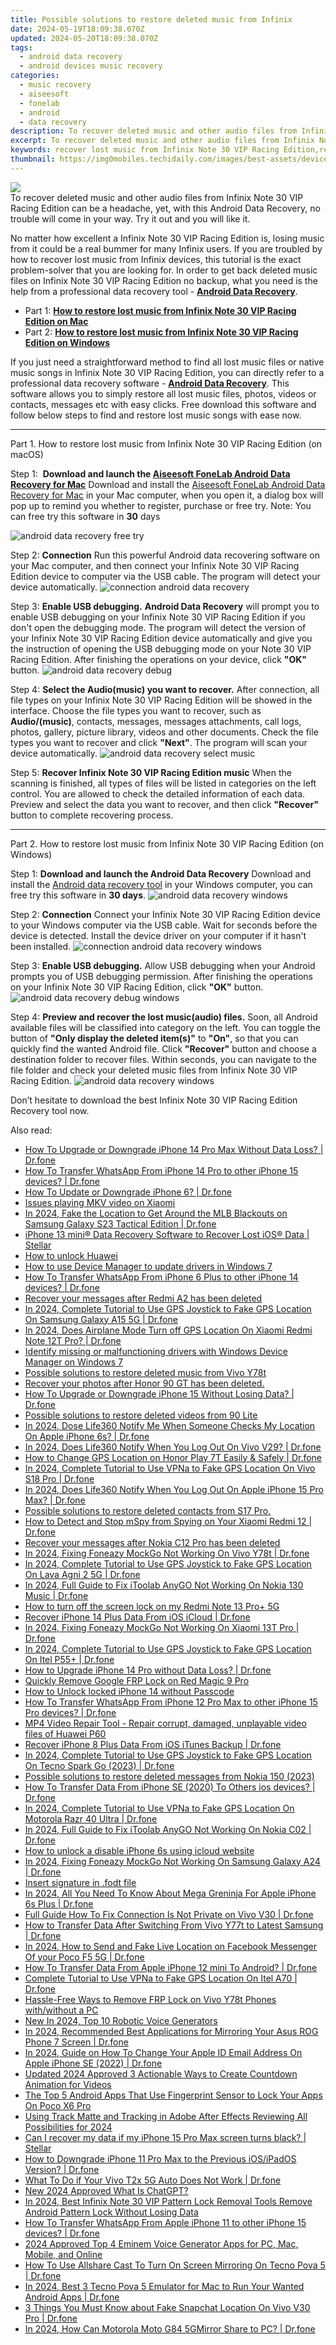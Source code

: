 ```yaml
---
title: Possible solutions to restore deleted music from Infinix
date: 2024-05-19T18:09:38.070Z
updated: 2024-05-20T18:09:38.070Z
tags: 
  - android data recovery
  - android devices music recovery
categories: 
  - music recovery
  - aiseesoft
  - fonelab
  - android
  - data recovery
description: To recover deleted music and other audio files from Infinix Note 30 VIP Racing Edition can be a headache, yet, with this Android Data Recovery, no trouble will come in your way. Try it out and you will like it.
excerpt: To recover deleted music and other audio files from Infinix Note 30 VIP Racing Edition can be a headache, yet, with this Android Data Recovery, no trouble will come in your way. Try it out and you will like it.
keywords: recover lost music from Infinix Note 30 VIP Racing Edition,recover lost music from Infinix,restore deleted music files on Infinix Note 30 VIP Racing Edition,broken Note 30 VIP Racing Edition music recovery solution,Regain missing music on Infinix,save lost songs on Note 30 VIP Racing Edition,music disappear Infinix Note 30 VIP Racing Edition,restore music when deleted in Infinix Note 30 VIP Racing Edition,Infinix retrieve deleted song,how to get the song back on Infinix Note 30 VIP Racing Edition,how to refind deleted music from Note 30 VIP Racing Edition,Infinix Note 30 VIP Racing Edition all music delete
thumbnail: https://img0mobiles.techidaily.com/images/best-assets/devices/infinix/infinix-note-30-vip-racing-edition/2.jpg
---
```


<img src="https://img0mobiles.techidaily.com/images/best-assets/devices/infinix/infinix-note-30-vip-racing-edition/2.jpg" class="atpl-imgstyle"  />

<div class="atpl-content atpl-for-fonelab-android recover-music">

<div class="atpl-post-description-part-1">
To recover deleted music and other audio files from Infinix Note 30 VIP Racing Edition can be a headache, yet, with this Android Data Recovery, no trouble will come in your way. Try it out and you will like it.
</div>



<div class="atpl-post-description-part-2">
<div class="tpl-content-sub-paragraph-normal">
  <p>
      No matter how excellent a Infinix Note 30 VIP Racing Edition is, losing music from it could be a real bummer for many Infinix users. If you are troubled by how to recover lost music from Infinix  devices, this tutorial is the exact problem-solver that you are looking for. In order to get back deleted music files on Infinix Note 30 VIP Racing Edition no backup, what you need is the help from a professional data recovery tool - <a href="https://tools.techidaily.com/aiseesoft-android-data-recovery/" ><strong>Android Data Recovery</strong></a>.
  </p>
</div>
</div>

<ul>
  <li>Part 1: <strong><a href="#p1">How to restore lost music from Infinix Note 30 VIP Racing Edition on Mac</a></strong></li>
  <li>Part 2: <strong><a href="#p2">How to restore lost music from Infinix Note 30 VIP Racing Edition on Windows</a></strong></li>
</ul>


<div class="atpl-post-description-part-3">
<div class="tpl-content-sub-paragraph-normal">
  <p>
    If you just need a straightforward method to find all lost music files or native music songs in Infinix Note 30 VIP Racing Edition, you can directly refer to a professional data recovery software - <a href="https://tools.techidaily.com/aiseesoft-android-data-recovery/" ><strong>Android Data Recovery</strong></a>. This software allows you to simply restore all lost music files, photos, videos or contacts, messages etc with easy clicks. Free download this software and follow below steps to find and restore lost music songs with ease now.
  </p>
</div>
</div>



<!-- Part 1 -->
<a id="p1" name="p1" ></a><hr>

<div>
  <span class="atpl-step-part-style">Part 1. How to restore lost music from Infinix Note 30 VIP Racing Edition (on macOS)</span>
</div>

<span class="atpl-stepstyle-a"><span>Step 1: </span></span> <strong>Download and launch the <a href="https://tools.techidaily.com/aiseesoft-android-data-recovery-for-mac/" >Aiseesoft FoneLab Android Data Recovery for Mac</a></strong>
Download and install the <a href="https://tools.techidaily.com/aiseesoft-android-data-recovery-for-mac/" >Aiseesoft FoneLab Android Data Recovery for Mac</a> in your Mac computer, when you open it, a dialog box will pop up to remind you whether to register, purchase or free try.
Note: You can free try this software in <strong>30</strong> days

<img src="https://tools.techidaily.com/images/apps/aiseesoft/android-data-recovery/mac-free-try.png" class="atpl-imgstyle" alt="android data recovery free try" />

<span class="atpl-stepstyle-a"><span>Step 2: </span></span> <strong>Connection</strong>
Run this powerful Android data recovering software on your Mac computer, and then connect your Infinix Note 30 VIP Racing Edition device to computer via the USB cable. The program will detect your device automatically.
<img src="https://tools.techidaily.com/images/apps/aiseesoft/android-data-recovery/mac-connection-interface.jpg" class="atpl-imgstyle" alt="connection android data recovery" />

<span class="atpl-stepstyle-a"><span>Step 3: </span></span> <strong>Enable USB debugging.</strong>
<strong>Android Data Recovery</strong> will prompt you to enable USB debugging on your Infinix Note 30 VIP Racing Edition if you don't open the debugging mode. The program will detect the version of your Infinix Note 30 VIP Racing Edition device automatically and give you the instruction of opening the USB debugging mode on your Note 30 VIP Racing Edition. After finishing the operations on your device, click <strong>"OK"</strong> button.
<img src="https://tools.techidaily.com/images/apps/aiseesoft/android-data-recovery/mac-android-usb-debug.jpg"  class="atpl-imgstyle" alt="android data recovery debug" />

<span class="atpl-stepstyle-a"><span>Step 4: </span></span> <strong>Select the Audio(music) you want to recover.</strong>
After connection, all file types on your Infinix Note 30 VIP Racing Edition will be showed in the interface. Choose the file types you want to recover, such as <strong>Audio/(music)</strong>, contacts, messages, messages attachments, call logs, photos, gallery, picture library, videos and other documents. Check the file types you want to recover and click <b>"Next"</b>. The program will scan your device automatically.
<img src="https://tools.techidaily.com/images/apps/aiseesoft/android-data-recovery/mac-choose-type-music.jpg" class="atpl-imgstyle" alt="android data recovery select music" />

<span class="atpl-stepstyle-a"><span>Step 5: </span></span> <strong>Recover Infinix Note 30 VIP Racing Edition music</strong>
When the scanning is finished, all types of files will be listed in categories on the left control. You are allowed to check the detailed information of each data. Preview and select the data you want to recover, and then click <b>"Recover"</b> button to complete recovering process.


<a id="p2" name="p2"></a><hr>

<!-- Part 2 -->
<div>
  <span class="atpl-step-part-style">Part 2. How to restore lost music from Infinix Note 30 VIP Racing Edition (on Windows)</span>
</div>

<span class="atpl-stepstyle-a"><span>Step 1: </span></span> <strong>Download and launch the Android Data Recovery</strong>
Download and install the <a href="https://tools.techidaily.com/aiseesoft-android-data-recovery-for-win/" >Android data recovery tool</a> in your Windows computer, you can free try this software in <b>30 days</b>.
<img src="https://tools.techidaily.com/images/apps/aiseesoft/android-data-recovery/win-start-interface.png"  class="atpl-imgstyle" alt="android data recovery windows" />

<span class="atpl-stepstyle-a"><span>Step 2: </span></span> <strong>Connection</strong>
Connect your Infinix Note 30 VIP Racing Edition device to your Windows computer via the USB cable. Wait for seconds before the device is detected. Install the device driver on your computer if it hasn't been installed.
<img src="https://tools.techidaily.com/images/apps/aiseesoft/android-data-recovery/win-connection-interface.png" class="atpl-imgstyle" alt="connection android data recovery windows" />

<span class="atpl-stepstyle-a"><span>Step 3: </span></span> <strong>Enable USB debugging.</strong>
Allow USB debugging when your Android prompts you of USB debugging permission. After finishing the operations on your Infinix Note 30 VIP Racing Edition, click <b>"OK"</b> button.
<img src="https://tools.techidaily.com/images/apps/aiseesoft/android-data-recovery/win-android-usb-debug.png" class="atpl-imgstyle" alt="android data recovery debug windows" />

<span class="atpl-stepstyle-a"><span>Step 4: </span></span> <strong>Preview and recover the lost music(audio) files.</strong>
Soon, all Android available files will be classified into category on the left. You can toggle the button of <b>"Only display the deleted item(s)"</b> to <b>"On"</b>, so that you can quickly find the wanted Android file. Click <b>"Recover"</b> button and choose a destination folder to recover files. Within seconds, you can navigate to the file folder and check your deleted music files from Infinix Note 30 VIP Racing Edition.
<img src="https://tools.techidaily.com/images/apps/aiseesoft/android-data-recovery/win-recover-music.jpg" class="atpl-imgstyle" alt="android data recovery windows" />

<div class="atpl-post-description-part-4">
<div class="tpl-content-sub-paragraph-normal">
    <p>
        Don’t hesitate to download the best Infinix Note 30 VIP Racing Edition Recovery tool now.
    </p>
</div>
</div>


<ins class="adsbygoogle"
     style="display:block"
     data-ad-client="ca-pub-7571918770474297"
     data-ad-slot="8358498916"
     data-ad-format="auto"
     data-full-width-responsive="true"></ins>



</div>
<ins class="adsbygoogle"
    style="display:block"
    data-ad-format="autorelaxed"
    data-ad-client="ca-pub-7571918770474297"
    data-ad-slot="1223367746"></ins>

<span class="atpl-alsoreadstyle">Also read:</span>
<div><ul>
<li><a href="https://review-topics.techidaily.com/how-to-upgrade-or-downgrade-iphone-14-pro-max-without-data-loss-drfone-by-drfone-ios-system-repair-ios-system-repair/"><u>How To Upgrade or Downgrade iPhone 14 Pro Max Without Data Loss? | Dr.fone</u></a></li>
<li><a href="https://review-topics.techidaily.com/how-to-transfer-whatsapp-from-iphone-14-pro-to-other-iphone-15-devices-drfone-by-drfone-transfer-whatsapp-from-ios-transfer-whatsapp-from-ios/"><u>How To Transfer WhatsApp From iPhone 14 Pro to other iPhone 15 devices? | Dr.fone</u></a></li>
<li><a href="https://review-topics.techidaily.com/how-to-update-or-downgrade-iphone-6-drfone-by-drfone-ios-system-repair-ios-system-repair/"><u>How To Update or Downgrade iPhone 6? | Dr.fone</u></a></li>
<li><a href="https://review-topics.techidaily.com/issues-playing-mkv-video-on-xiaomi-by-aiseesoft-video-converter-play-mkv-on-android/"><u>Issues playing MKV video on Xiaomi </u></a></li>
<li><a href="https://review-topics.techidaily.com/in-2024-fake-the-location-to-get-around-the-mlb-blackouts-on-samsung-galaxy-s23-tactical-edition-drfone-by-drfone-virtual-android/"><u>In 2024, Fake the Location to Get Around the MLB Blackouts on Samsung Galaxy S23 Tactical Edition | Dr.fone</u></a></li>
<li><a href="https://review-topics.techidaily.com/iphone-13-mini-data-recovery-software-to-recover-lost-ios-data-stellar-by-stellar-data-recovery-ios-iphone-data-recovery/"><u>iPhone 13 mini® Data Recovery Software to Recover Lost iOS® Data | Stellar</u></a></li>
<li><a href="https://review-topics.techidaily.com/how-to-unlock-huawei-by-drfone-android-unlock-android-unlock/"><u>How to unlock Huawei</u></a></li>
<li><a href="https://review-topics.techidaily.com/how-to-use-device-manager-to-update-drivers-in-windows-7-by-drivereasy-guide/"><u>How to use Device Manager to update drivers in Windows 7</u></a></li>
<li><a href="https://review-topics.techidaily.com/how-to-transfer-whatsapp-from-iphone-6-plus-to-other-iphone-14-devices-drfone-by-drfone-transfer-whatsapp-from-ios-transfer-whatsapp-from-ios/"><u>How To Transfer WhatsApp From iPhone 6 Plus to other iPhone 14 devices? | Dr.fone</u></a></li>
<li><a href="https://review-topics.techidaily.com/recover-your-messages-after-redmi-a2-has-been-deleted-by-fonelab-android-recover-messages/"><u>Recover your messages after Redmi A2 has been deleted</u></a></li>
<li><a href="https://review-topics.techidaily.com/in-2024-complete-tutorial-to-use-gps-joystick-to-fake-gps-location-on-samsung-galaxy-a15-5g-drfone-by-drfone-virtual-android/"><u>In 2024, Complete Tutorial to Use GPS Joystick to Fake GPS Location On Samsung Galaxy A15 5G | Dr.fone</u></a></li>
<li><a href="https://review-topics.techidaily.com/in-2024-does-airplane-mode-turn-off-gps-location-on-xiaomi-redmi-note-12t-pro-drfone-by-drfone-virtual-android/"><u>In 2024, Does Airplane Mode Turn off GPS Location On Xiaomi Redmi Note 12T Pro? | Dr.fone</u></a></li>
<li><a href="https://review-topics.techidaily.com/identify-missing-or-malfunctioning-drivers-with-windows-device-manager-on-windows-7-by-drivereasy-guide/"><u>Identify missing or malfunctioning drivers with Windows Device Manager on Windows 7</u></a></li>
<li><a href="https://review-topics.techidaily.com/possible-solutions-to-restore-deleted-music-from-vivo-y78t-by-fonelab-android-recover-music/"><u>Possible solutions to restore deleted music from Vivo Y78t</u></a></li>
<li><a href="https://review-topics.techidaily.com/recover-your-photos-after-honor-90-gt-has-been-deleted-by-fonelab-android-recover-photos/"><u>Recover your photos after Honor 90 GT has been deleted.</u></a></li>
<li><a href="https://review-topics.techidaily.com/how-to-upgrade-or-downgrade-iphone-15-without-losing-data-drfone-by-drfone-ios-system-repair-ios-system-repair/"><u>How To Upgrade or Downgrade iPhone 15 Without Losing Data? | Dr.fone</u></a></li>
<li><a href="https://review-topics.techidaily.com/possible-solutions-to-restore-deleted-videos-from-90-lite-by-fonelab-android-recover-video/"><u>Possible solutions to restore deleted videos from 90 Lite</u></a></li>
<li><a href="https://review-topics.techidaily.com/in-2024-dose-life360-notify-me-when-someone-checks-my-location-on-apple-iphone-6s-drfone-by-drfone-virtual-ios/"><u>In 2024, Dose Life360 Notify Me When Someone Checks My Location On Apple iPhone 6s? | Dr.fone</u></a></li>
<li><a href="https://review-topics.techidaily.com/in-2024-does-life360-notify-when-you-log-out-on-vivo-v29-drfone-by-drfone-virtual-android/"><u>In 2024, Does Life360 Notify When You Log Out On Vivo V29? | Dr.fone</u></a></li>
<li><a href="https://review-topics.techidaily.com/how-to-change-gps-location-on-honor-play-7t-easily-and-safely-drfone-by-drfone-virtual-android/"><u>How to Change GPS Location on Honor Play 7T Easily & Safely | Dr.fone</u></a></li>
<li><a href="https://review-topics.techidaily.com/in-2024-complete-tutorial-to-use-vpna-to-fake-gps-location-on-vivo-s18-pro-drfone-by-drfone-virtual-android/"><u>In 2024, Complete Tutorial to Use VPNa to Fake GPS Location On Vivo S18 Pro | Dr.fone</u></a></li>
<li><a href="https://review-topics.techidaily.com/in-2024-does-life360-notify-when-you-log-out-on-apple-iphone-15-pro-max-drfone-by-drfone-virtual-ios/"><u>In 2024, Does Life360 Notify When You Log Out On Apple iPhone 15 Pro Max? | Dr.fone</u></a></li>
<li><a href="https://review-topics.techidaily.com/possible-solutions-to-restore-deleted-contacts-from-s17-pro-by-fonelab-android-recover-contacts/"><u>Possible solutions to restore deleted contacts from S17 Pro.</u></a></li>
<li><a href="https://review-topics.techidaily.com/how-to-detect-and-stop-mspy-from-spying-on-your-xiaomi-redmi-12-drfone-by-drfone-virtual-android/"><u>How to Detect and Stop mSpy from Spying on Your Xiaomi Redmi 12 | Dr.fone</u></a></li>
<li><a href="https://review-topics.techidaily.com/recover-your-messages-after-nokia-c12-pro-has-been-deleted-by-fonelab-android-recover-messages/"><u>Recover your messages after Nokia C12 Pro has been deleted</u></a></li>
<li><a href="https://review-topics.techidaily.com/in-2024-fixing-foneazy-mockgo-not-working-on-vivo-y78t-drfone-by-drfone-virtual-android/"><u>In 2024, Fixing Foneazy MockGo Not Working On Vivo Y78t | Dr.fone</u></a></li>
<li><a href="https://review-topics.techidaily.com/in-2024-complete-tutorial-to-use-gps-joystick-to-fake-gps-location-on-lava-agni-2-5g-drfone-by-drfone-virtual-android/"><u>In 2024, Complete Tutorial to Use GPS Joystick to Fake GPS Location On Lava Agni 2 5G | Dr.fone</u></a></li>
<li><a href="https://review-topics.techidaily.com/in-2024-full-guide-to-fix-itoolab-anygo-not-working-on-nokia-130-music-drfone-by-drfone-virtual-android/"><u>In 2024, Full Guide to Fix iToolab AnyGO Not Working On Nokia 130 Music | Dr.fone</u></a></li>
<li><a href="https://review-topics.techidaily.com/how-to-turn-off-the-screen-lock-on-my-redmi-note-13-proplus-5g-by-drfone-android-unlock-android-unlock/"><u>How to turn off the screen lock on my Redmi Note 13 Pro+ 5G</u></a></li>
<li><a href="https://review-topics.techidaily.com/recover-iphone-14-plus-data-from-ios-icloud-drfone-by-drfone-ios-data-recovery-ios-data-recovery/"><u>Recover iPhone 14 Plus Data From iOS iCloud | Dr.fone</u></a></li>
<li><a href="https://review-topics.techidaily.com/in-2024-fixing-foneazy-mockgo-not-working-on-xiaomi-13t-pro-drfone-by-drfone-virtual-android/"><u>In 2024, Fixing Foneazy MockGo Not Working On Xiaomi 13T Pro | Dr.fone</u></a></li>
<li><a href="https://review-topics.techidaily.com/in-2024-complete-tutorial-to-use-gps-joystick-to-fake-gps-location-on-itel-p55plus-drfone-by-drfone-virtual-android/"><u>In 2024, Complete Tutorial to Use GPS Joystick to Fake GPS Location On Itel P55+ | Dr.fone</u></a></li>
<li><a href="https://review-topics.techidaily.com/how-to-upgrade-iphone-14-pro-without-data-loss-drfone-by-drfone-ios-system-repair-ios-system-repair/"><u>How to Upgrade iPhone 14 Pro without Data Loss? | Dr.fone</u></a></li>
<li><a href="https://review-topics.techidaily.com/quickly-remove-google-frp-lock-on-red-magic-9-pro-by-drfone-android-unlock-remove-google-frp/"><u>Quickly Remove Google FRP Lock on Red Magic 9 Pro</u></a></li>
<li><a href="https://review-topics.techidaily.com/how-to-unlock-locked-iphone-14-without-passcode-by-drfone-ios-unlock-ios-unlock/"><u>How to Unlock locked iPhone 14 without Passcode</u></a></li>
<li><a href="https://review-topics.techidaily.com/how-to-transfer-whatsapp-from-iphone-12-pro-max-to-other-iphone-15-pro-devices-drfone-by-drfone-transfer-whatsapp-from-ios-transfer-whatsapp-from-ios/"><u>How To Transfer WhatsApp From iPhone 12 Pro Max to other iPhone 15 Pro devices? | Dr.fone</u></a></li>
<li><a href="https://review-topics.techidaily.com/mp4-video-repair-tool-repair-corrupt-damaged-unplayable-video-files-of-huawei-p60-by-stellar-video-repair-mobile-video-repair/"><u>MP4 Video Repair Tool - Repair corrupt, damaged, unplayable video files of Huawei P60</u></a></li>
<li><a href="https://review-topics.techidaily.com/recover-iphone-8-plus-data-from-ios-itunes-backup-drfone-by-drfone-ios-data-recovery-ios-data-recovery/"><u>Recover iPhone 8 Plus Data From iOS iTunes Backup | Dr.fone</u></a></li>
<li><a href="https://review-topics.techidaily.com/in-2024-complete-tutorial-to-use-gps-joystick-to-fake-gps-location-on-tecno-spark-go-2023-drfone-by-drfone-virtual-android/"><u>In 2024, Complete Tutorial to Use GPS Joystick to Fake GPS Location On Tecno Spark Go (2023) | Dr.fone</u></a></li>
<li><a href="https://review-topics.techidaily.com/possible-solutions-to-restore-deleted-messages-from-nokia-150-2023-by-fonelab-android-recover-messages/"><u>Possible solutions to restore deleted messages from Nokia 150 (2023)</u></a></li>
<li><a href="https://review-topics.techidaily.com/how-to-transfer-data-from-iphone-se-2020-to-others-ios-devices-drfone-by-drfone-transfer-data-from-ios-transfer-data-from-ios/"><u>How To Transfer Data From iPhone SE (2020) To Others ios devices? | Dr.fone</u></a></li>
<li><a href="https://review-topics.techidaily.com/in-2024-complete-tutorial-to-use-vpna-to-fake-gps-location-on-motorola-razr-40-ultra-drfone-by-drfone-virtual-android/"><u>In 2024, Complete Tutorial to Use VPNa to Fake GPS Location On Motorola Razr 40 Ultra | Dr.fone</u></a></li>
<li><a href="https://review-topics.techidaily.com/in-2024-full-guide-to-fix-itoolab-anygo-not-working-on-nokia-c02-drfone-by-drfone-virtual-android/"><u>In 2024, Full Guide to Fix iToolab AnyGO Not Working On Nokia C02 | Dr.fone</u></a></li>
<li><a href="https://review-topics.techidaily.com/how-to-unlock-a-disable-iphone-6s-using-icloud-website-by-drfone-ios-unlock-ios-unlock/"><u>How to unlock a disable iPhone 6s using icloud website</u></a></li>
<li><a href="https://review-topics.techidaily.com/in-2024-fixing-foneazy-mockgo-not-working-on-samsung-galaxy-a24-drfone-by-drfone-virtual-android/"><u>In 2024, Fixing Foneazy MockGo Not Working On Samsung Galaxy A24 | Dr.fone</u></a></li>
<li><a href="https://review-topics.techidaily.com/insert-signature-in-fodt-file-by-ldigisigner-sign-a-word-sign-a-word/"><u>Insert signature in .fodt file</u></a></li>
<li><a href="https://ios-pokemon-go.techidaily.com/in-2024-all-you-need-to-know-about-mega-greninja-for-apple-iphone-6s-plus-drfone-by-drfone-virtual-ios/"><u>In 2024, All You Need To Know About Mega Greninja For Apple iPhone 6s Plus | Dr.fone</u></a></li>
<li><a href="https://howto.techidaily.com/full-guide-how-to-fix-connection-is-not-private-on-vivo-v30-drfone-by-drfone-fix-android-problems-fix-android-problems/"><u>Full Guide How To Fix Connection Is Not Private on Vivo V30 | Dr.fone</u></a></li>
<li><a href="https://android-transfer.techidaily.com/how-to-transfer-data-after-switching-from-vivo-y77t-to-latest-samsung-drfone-by-drfone-transfer-from-android-transfer-from-android/"><u>How to Transfer Data After Switching From Vivo Y77t to Latest Samsung | Dr.fone</u></a></li>
<li><a href="https://location-social.techidaily.com/in-2024-how-to-send-and-fake-live-location-on-facebook-messenger-of-your-poco-f5-5g-drfone-by-drfone-virtual-android/"><u>In 2024, How to Send and Fake Live Location on Facebook Messenger Of your Poco F5 5G | Dr.fone</u></a></li>
<li><a href="https://techidaily.com/how-to-transfer-data-from-apple-iphone-12-mini-to-android-drfone-by-drfone-transfer-data-from-ios-transfer-data-from-ios/"><u>How To Transfer Data From Apple iPhone 12 mini To Android? | Dr.fone</u></a></li>
<li><a href="https://fake-location.techidaily.com/complete-tutorial-to-use-vpna-to-fake-gps-location-on-itel-a70-drfone-by-drfone-virtual-android/"><u>Complete Tutorial to Use VPNa to Fake GPS Location On Itel A70 | Dr.fone</u></a></li>
<li><a href="https://bypass-frp.techidaily.com/hassle-free-ways-to-remove-frp-lock-on-vivo-y78t-phones-withwithout-a-pc-by-drfone-android/"><u>Hassle-Free Ways to Remove FRP Lock on Vivo Y78t Phones with/without a PC</u></a></li>
<li><a href="https://ai-voice.techidaily.com/new-in-2024-top-10-robotic-voice-generators/"><u>New In 2024, Top 10 Robotic Voice Generators</u></a></li>
<li><a href="https://screen-mirror.techidaily.com/in-2024-recommended-best-applications-for-mirroring-your-asus-rog-phone-7-screen-drfone-by-drfone-android/"><u>In 2024, Recommended Best Applications for Mirroring Your Asus ROG Phone 7 Screen | Dr.fone</u></a></li>
<li><a href="https://iphone-unlock.techidaily.com/in-2024-guide-on-how-to-change-your-apple-id-email-address-on-apple-iphone-se-2022-drfone-by-drfone-ios/"><u>In 2024, Guide on How To Change Your Apple ID Email Address On Apple iPhone SE (2022) | Dr.fone</u></a></li>
<li><a href="https://ai-video-editing.techidaily.com/updated-2024-approved-3-actionable-ways-to-create-countdown-animation-for-videos/"><u>Updated 2024 Approved 3 Actionable Ways to Create Countdown Animation for Videos</u></a></li>
<li><a href="https://easy-unlock-android.techidaily.com/the-top-5-android-apps-that-use-fingerprint-sensor-to-lock-your-apps-on-poco-x6-pro-by-drfone-android/"><u>The Top 5 Android Apps That Use Fingerprint Sensor to Lock Your Apps On Poco X6 Pro</u></a></li>
<li><a href="https://ai-video-editing.techidaily.com/using-track-matte-and-tracking-in-adobe-after-effects-reviewing-all-possibilities-for-2024/"><u>Using Track Matte and Tracking in Adobe After Effects Reviewing All Possibilities for 2024</u></a></li>
<li><a href="https://phone-solutions.techidaily.com/can-i-recover-my-data-if-my-iphone-15-pro-max-screen-turns-black-stellar-by-stellar-data-recovery-ios-iphone-data-recovery/"><u>Can I recover my data if my iPhone 15 Pro Max screen turns black? | Stellar</u></a></li>
<li><a href="https://phone-solutions.techidaily.com/how-to-downgrade-iphone-11-pro-max-to-the-previous-iosipados-version-drfone-by-drfone-ios-system-repair-ios-system-repair/"><u>How to Downgrade iPhone 11 Pro Max to the Previous iOS/iPadOS Version? | Dr.fone</u></a></li>
<li><a href="https://howto.techidaily.com/what-to-do-if-your-vivo-t2x-5g-auto-does-not-work-drfone-by-drfone-fix-android-problems-fix-android-problems/"><u>What To Do if Your Vivo T2x 5G Auto Does Not Work | Dr.fone</u></a></li>
<li><a href="https://ai-voice-clone.techidaily.com/new-2024-approved-what-is-chatgpt/"><u>New 2024 Approved What Is ChatGPT?</u></a></li>
<li><a href="https://unlock-android.techidaily.com/in-2024-best-infinix-note-30-vip-pattern-lock-removal-tools-remove-android-pattern-lock-without-losing-data-by-drfone-android/"><u>In 2024, Best Infinix Note 30 VIP Pattern Lock Removal Tools Remove Android Pattern Lock Without Losing Data</u></a></li>
<li><a href="https://techidaily.com/how-to-transfer-whatsapp-from-apple-iphone-11-to-other-iphone-15-devices-drfone-by-drfone-transfer-whatsapp-from-ios-transfer-whatsapp-from-ios/"><u>How To Transfer WhatsApp From Apple iPhone 11 to other iPhone 15 devices? | Dr.fone</u></a></li>
<li><a href="https://ai-voice.techidaily.com/2024-approved-top-4-eminem-voice-generator-apps-for-pc-mac-mobile-and-online/"><u>2024 Approved Top 4 Eminem Voice Generator Apps for PC, Mac, Mobile, and Online</u></a></li>
<li><a href="https://screen-mirror.techidaily.com/how-to-use-allshare-cast-to-turn-on-screen-mirroring-on-tecno-pova-5-drfone-by-drfone-android/"><u>How To Use Allshare Cast To Turn On Screen Mirroring On Tecno Pova 5 | Dr.fone</u></a></li>
<li><a href="https://screen-mirror.techidaily.com/in-2024-best-3-tecno-pova-5-emulator-for-mac-to-run-your-wanted-android-apps-drfone-by-drfone-android/"><u>In 2024, Best 3 Tecno Pova 5 Emulator for Mac to Run Your Wanted Android Apps | Dr.fone</u></a></li>
<li><a href="https://location-social.techidaily.com/3-things-you-must-know-about-fake-snapchat-location-on-vivo-v30-pro-drfone-by-drfone-virtual-android/"><u>3 Things You Must Know about Fake Snapchat Location On Vivo V30 Pro | Dr.fone</u></a></li>
<li><a href="https://screen-mirror.techidaily.com/in-2024-how-can-motorola-moto-g84-5gmirror-share-to-pc-drfone-by-drfone-android/"><u>In 2024, How Can Motorola Moto G84 5GMirror Share to PC? | Dr.fone</u></a></li>
</ul></div>


